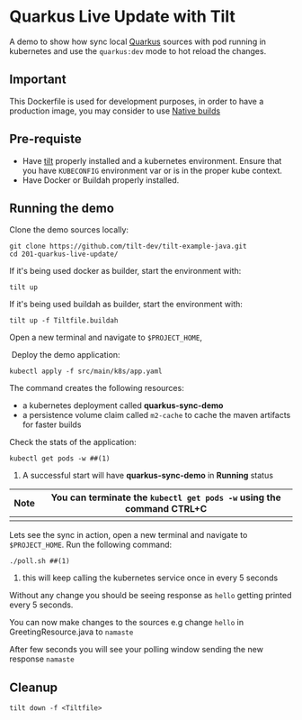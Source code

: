 # Quarkus Live Update with Tilt

A demo to show how sync local [Quarkus](https://quarkus.io/) sources with pod running in kubernetes and use the `quarkus:dev` mode to hot reload the changes.

## Important

This Dockerfile is used for development purposes, in order to have a production image, you may consider to use [Native builds](https://quarkus.io/guides/building-native-image)

## Pre-requiste

- Have [tilt](https://docs.tilt.dev/install.html) properly installed and a kubernetes environment. Ensure that you have `KUBECONFIG` environment var or is in the proper kube context.
- Have Docker or Buildah properly installed.

## Running the demo

Clone the demo sources locally:

```
git clone https://github.com/tilt-dev/tilt-example-java.git
cd 201-quarkus-live-update/
```

If it's being used docker as builder, start the environment with:

```
tilt up
```

If it's being used buildah as builder, start the environment with:

```
tilt up -f Tiltfile.buildah
```

Open a new terminal and navigate to `$PROJECT_HOME`,

​	Deploy the demo application:

```
kubectl apply -f src/main/k8s/app.yaml
```

The command creates the following resources:

- a kubernetes deployment called **quarkus-sync-demo**
- a persistence volume claim called `m2-cache` to cache the maven artifacts for faster builds

Check the stats of the application:

```
kubectl get pods -w ##(1)
```

1. A successful start will have **quarkus-sync-demo** in **Running** status

| Note | You can terminate the `kubectl get pods -w` using the command CTRL+C |
| ---- | ------------------------------------------------------------ |
|      |                                                              |

Lets see the sync in action, open a new terminal and navigate to `$PROJECT_HOME`. Run the following command:

```
./poll.sh ##(1)
```

1. this will keep calling the kubernetes service once in every 5 seconds

Without any change you should be seeing response as `hello` getting printed every 5 seconds.

You can now make changes to the sources e.g change `hello` in GreetingResource.java to `namaste`

After few seconds you will see your polling window sending the new response `namaste`

## Cleanup

```
tilt down -f <Tiltfile>
```
